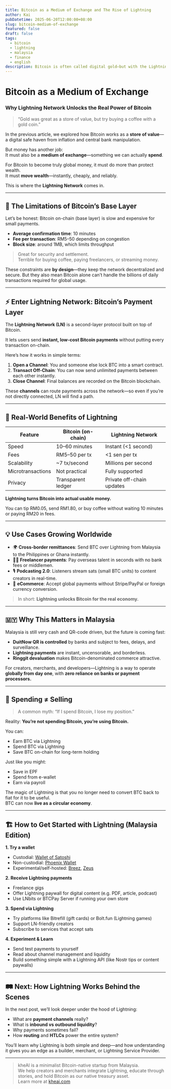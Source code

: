 ```yaml
---
title: Bitcoin as a Medium of Exchange and The Rise of Lightning
author: Kai
pubDatetime: 2025-06-20T12:00:00+08:00
slug: bitcoin-medium-of-exchange
featured: false
draft: false
tags:
  - bitcoin
  - lightning
  - malaysia
  - finance
  - english
description: Bitcoin is often called digital gold—but with the Lightning Network, it also becomes the fastest, cheapest, and most censorship-resistant way to send money globally.
---
```


# Bitcoin as a Medium of Exchange  
### Why Lightning Network Unlocks the Real Power of Bitcoin

> “Gold was great as a store of value, but try buying a coffee with a gold coin.”

In the previous article, we explored how Bitcoin works as a **store of value**—a digital safe haven from inflation and central bank manipulation.

But money has another job:  
It must also be a **medium of exchange**—something we can actually **spend**.

For Bitcoin to become truly global money, it must do more than protect wealth.  
It must **move wealth**—instantly, cheaply, and reliably.

This is where the **Lightning Network** comes in.

---

## 🛑 The Limitations of Bitcoin’s Base Layer

Let’s be honest: Bitcoin on-chain (base layer) is slow and expensive for small payments.

- **Average confirmation time**: 10 minutes
- **Fee per transaction**: RM5–50 depending on congestion
- **Block size**: around 1MB, which limits throughput

> Great for security and settlement.  
> Terrible for buying coffee, paying freelancers, or streaming money.

These constraints are **by design**—they keep the network decentralized and secure. But they also mean Bitcoin alone can’t handle the billions of daily transactions required for global usage.

---

## ⚡ Enter Lightning Network: Bitcoin’s Payment Layer

The **Lightning Network (LN)** is a second-layer protocol built on top of Bitcoin.

It lets users send **instant, low-cost Bitcoin payments** without putting every transaction on-chain.

Here’s how it works in simple terms:

1. **Open a Channel**: You and someone else lock BTC into a smart contract.
2. **Transact Off-Chain**: You can now send unlimited payments between each other instantly.
3. **Close Channel**: Final balances are recorded on the Bitcoin blockchain.

These **channels** can route payments across the network—so even if you’re not directly connected, LN will find a path.

---

## 🧪 Real-World Benefits of Lightning

| Feature           | Bitcoin (on-chain)       | Lightning Network         |
|------------------|--------------------------|---------------------------|
| Speed            | 10–60 minutes            | Instant (<1 second)       |
| Fees             | RM5–50 per tx            | <1 sen per tx             |
| Scalability      | ~7 tx/second             | Millions per second       |
| Microtransactions| Not practical            | Fully supported           |
| Privacy          | Transparent ledger       | Private off-chain updates |

**Lightning turns Bitcoin into actual usable money.**

You can tip RM0.05, send RM1.80, or buy coffee without waiting 10 minutes or paying RM20 in fees.

---

## 💡 Use Cases Growing Worldwide

- 🌍 **Cross-border remittances**: Send BTC over Lightning from Malaysia to the Philippines or Ghana instantly.
- 🧑‍🎨 **Freelancer payments**: Pay overseas talent in seconds with no bank fees or middlemen.
- 🎙 **Podcasting 2.0**: Listeners stream sats (small BTC units) to content creators in real-time.
- 🛒 **eCommerce**: Accept global payments without Stripe/PayPal or foreign currency conversion.

> In short: **Lightning unlocks Bitcoin for the real economy.**

---

## 🇲🇾 Why This Matters in Malaysia

Malaysia is still very cash and QR-code driven, but the future is coming fast:

- **DuitNow QR is controlled** by banks and subject to fees, delays, and surveillance.
- **Lightning payments** are instant, uncensorable, and borderless.
- **Ringgit devaluation** makes Bitcoin-denominated commerce attractive.

For creators, merchants, and developers—Lightning is a way to operate **globally from day one**, with **zero reliance on banks or payment processors.**

---

## 🧘 Spending ≠ Selling

> A common myth: “If I spend Bitcoin, I lose my position.”

Reality: **You’re not spending Bitcoin, you’re using Bitcoin.**

You can:
- Earn BTC via Lightning
- Spend BTC via Lightning
- Save BTC on-chain for long-term holding

Just like you might:
- Save in EPF
- Spend from e-wallet
- Earn via payroll

The magic of Lightning is that you no longer need to convert BTC back to fiat for it to be useful.  
BTC can now **live as a circular economy**.

---

## 🏗️ How to Get Started with Lightning (Malaysia Edition)

**1. Try a wallet**
- Custodial: [Wallet of Satoshi](https://walletofsatoshi.com/)
- Non-custodial: [Phoenix Wallet](https://phoenix.acinq.co/)
- Experimental/self-hosted: [Breez](https://breez.technology/), [Zeus](https://zeusln.app/)

**2. Receive Lightning payments**
- Freelance gigs  
- Offer Lightning paywall for digital content (e.g. PDF, article, podcast)  
- Use LNbits or BTCPay Server if running your own store

**3. Spend via Lightning**
- Try platforms like Bitrefill (gift cards) or Bolt.fun (Lightning games)
- Support LN-friendly creators
- Subscribe to services that accept sats

**4. Experiment & Learn**
- Send test payments to yourself
- Read about channel management and liquidity
- Build something simple with a Lightning API (like Nostr tips or content paywalls)

---

## 🛤️ Next: How Lightning Works Behind the Scenes

In the next post, we’ll look deeper under the hood of Lightning:

- What are **payment channels** really?
- What is **inbound vs outbound liquidity**?
- Why payments sometimes fail?
- How **routing** and **HTLCs** power the entire system?

You’ll learn why Lightning is both simple and deep—and how understanding it gives you an edge as a builder, merchant, or Lightning Service Provider.

---

> kheAI is a minimalist Bitcoin-native startup from Malaysia.  
> We help creators and merchants integrate Lightning, educate through stories, and hold Bitcoin as our native treasury asset.  
> Learn more at [kheai.com](https://kheai.com)
